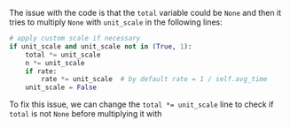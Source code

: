 The issue with the code is that the `total` variable could be `None` and then it tries to multiply `None` with `unit_scale` in the following lines:

```python
# apply custom scale if necessary
if unit_scale and unit_scale not in (True, 1):
    total *= unit_scale
    n *= unit_scale
    if rate:
        rate *= unit_scale  # by default rate = 1 / self.avg_time
    unit_scale = False
```

To fix this issue, we can change the `total *= unit_scale` line to check if `total` is not `None` before multiplying it with